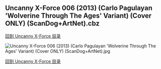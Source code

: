 ## Uncanny X-Force 006 (2013) (Carlo Pagulayan 'Wolverine Through The Ages' Variant) (Cover ONLY) (ScanDog+ArtNet).cbz


[回到 Uncanny X-Force 目录](https://github.com/alicewish/markdown/blob/master/series/Uncanny-X-Force.md)


![Uncanny X-Force 006 (2013) (Carlo Pagulayan 'Wolverine Through The Ages' Variant) (Cover ONLY) (ScanDog+ArtNet).jpg](https://wx1.sinaimg.cn/large/6a9fdecaly1fr0yglpkfjj21401pc4qp.jpg)

[回到 Uncanny X-Force 目录](https://github.com/alicewish/markdown/blob/master/series/Uncanny-X-Force.md)

